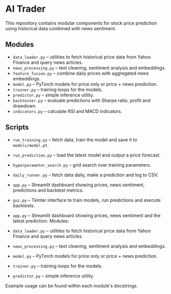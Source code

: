# AI Trader

This repository contains modular components for stock price prediction using historical data combined with news sentiment.

## Modules
- `data_loader.py` – utilities to fetch historical price data from Yahoo Finance and query news articles.
- `news_processing.py` – text cleaning, sentiment analysis and embeddings.
- `feature_fusion.py` – combine daily prices with aggregated news embeddings.
- `model.py` – PyTorch models for price only or price + news prediction.
- `trainer.py` – training loops for the models.
- `predictor.py` – simple inference utility.
- `backtester.py` – evaluate predictions with Sharpe ratio, profit and drawdown.
- `indicators.py` – calculate RSI and MACD indicators.


## Scripts
- `run_training.py` – fetch data, train the model and save it to `models/model.pt`.
- `run_prediction.py` – load the latest model and output a price forecast.
- `hyperparameter_search.py` – grid search over training parameters.
- `daily_runner.py` – fetch data daily, make a prediction and log to CSV.
- `app.py` – Streamlit dashboard showing prices, news sentiment, predictions and backtest metrics.
- `gui.py` – Tkinter interface to train models, run predictions and execute backtests.

- `app.py` – Streamlit dashboard showing prices, news sentiment and the latest prediction.
Modules:
- `data_loader.py` – utilities to fetch historical price data from Yahoo Finance and query news articles.
- `news_processing.py` – text cleaning, sentiment analysis and embeddings.
- `model.py` – PyTorch models for price only or price + news prediction.
- `trainer.py` – training loops for the models.
- `predictor.py` – simple inference utility.

Example usage can be found within each module's docstrings.
